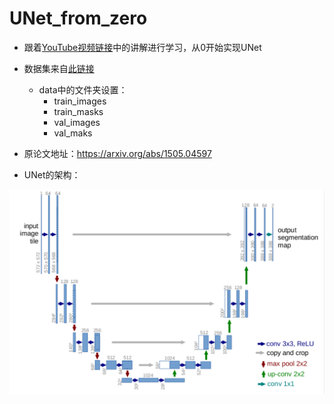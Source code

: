 # UNet_from_zero

* 跟着[YouTube视频链接](https://www.youtube.com/watch?v=IHq1t7NxS8k&ab_channel=AladdinPersson)中的讲解进行学习，从0开始实现UNet

* 数据集来自[此链接](https://www.kaggle.com/c/carvana-image-masking-challenge)
  * data中的文件夹设置：
    * train_images
    * train_masks
    * val_images
    * val_maks

* 原论文地址：https://arxiv.org/abs/1505.04597
* UNet的架构：

![UNet](https://github.com/Jamil-Yu/UNet_from_zero/blob/main/UNet.png)

